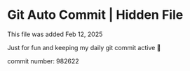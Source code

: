 # Git Auto Commit | Hidden File

This file was added Feb 12, 2025

Just for fun and keeping my daily git commit active 🤪

commit number: 982622
